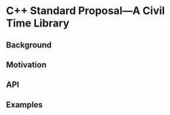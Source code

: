# C++ Standard Proposal&mdash;A Civil Time Library

## Background

## Motivation

## API

## Examples
